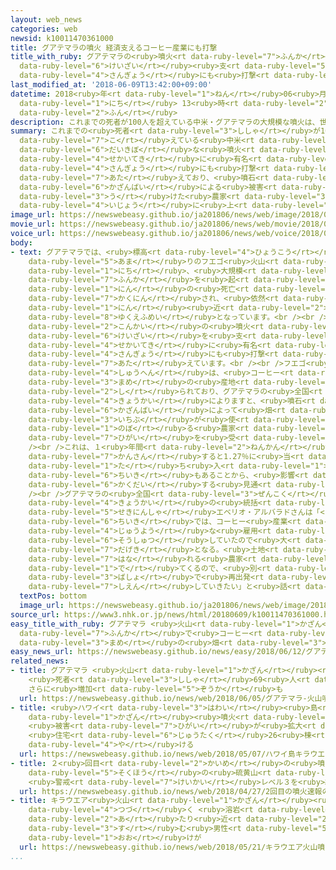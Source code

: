 ```yaml
---
layout: web_news
categories: web
newsid: k10011470361000
title: グアテマラの噴火 経済支えるコーヒー産業にも打撃
title_with_ruby: グアテマラの<ruby>噴火<rt data-ruby-level="7">ふんか</rt></ruby> <ruby>経済<rt
  data-ruby-level="6">けいざい</rt></ruby><ruby>支<rt data-ruby-level="5">ささ</rt></ruby>えるコーヒー<ruby>産業<rt
  data-ruby-level="4">さんぎょう</rt></ruby>にも<ruby>打撃<rt data-ruby-level="7">だげき</rt></ruby>
last_modified_at: '2018-06-09T13:42:00+09:00'
datetime: 2018<ruby>年<rt data-ruby-level="1">ねん</rt></ruby>06<ruby>月<rt data-ruby-level="1">がつ</rt></ruby>09<ruby>日<rt
  data-ruby-level="1">にち</rt></ruby> 13<ruby>時<rt data-ruby-level="2">じ</rt></ruby>42<ruby>分<rt
  data-ruby-level="2">ふん</rt></ruby>
description: これまでの死者が100人を超えている中米・グアテマラの大規模な噴火は、世界的に有名なコーヒー産業にも打撃を与えており、噴石や火山灰による被害を受けた農家が5000以上に上っています。
summary: これまでの<ruby>死者<rt data-ruby-level="3">ししゃ</rt></ruby>が100<ruby>人<rt data-ruby-level="1">にん</rt></ruby>を<ruby>超<rt
  data-ruby-level="7">こ</rt></ruby>えている<ruby>中米<rt data-ruby-level="2">ちゅうべい</rt></ruby>・グアテマラの<ruby>大規模<rt
  data-ruby-level="6">だいきぼ</rt></ruby>な<ruby>噴火<rt data-ruby-level="7">ふんか</rt></ruby>は、<ruby>世界的<rt
  data-ruby-level="4">せかいてき</rt></ruby>に<ruby>有名<rt data-ruby-level="3">ゆうめい</rt></ruby>なコーヒー<ruby>産業<rt
  data-ruby-level="4">さんぎょう</rt></ruby>にも<ruby>打撃<rt data-ruby-level="7">だげき</rt></ruby>を<ruby>与<rt
  data-ruby-level="7">あた</rt></ruby>えており、<ruby>噴石<rt data-ruby-level="7">ふんせき</rt></ruby>や<ruby>火山灰<rt
  data-ruby-level="6">かざんばい</rt></ruby>による<ruby>被害<rt data-ruby-level="7">ひがい</rt></ruby>を<ruby>受<rt
  data-ruby-level="3">う</rt></ruby>けた<ruby>農家<rt data-ruby-level="3">のうか</rt></ruby>が5000<ruby>以上<rt
  data-ruby-level="4">いじょう</rt></ruby>に<ruby>上<rt data-ruby-level="1">のぼ</rt></ruby>っています。
image_url: https://newswebeasy.github.io/ja201806/news/web/image/2018/06/09/K10011470361_1806091352_1806091400_01_02.jpg
movie_url: https://newswebeasy.github.io/ja201806/news/web/movie/2018/06/09/k10011470361_201806091812_201806091823.mp4
voice_url: https://newswebeasy.github.io/ja201806/news/web/voice/2018/06/09/k10011470361_201806091812_201806091823.mp3
body:
- text: グアテマラでは、<ruby>標高<rt data-ruby-level="4">ひょうこう</rt></ruby>3700メートル<ruby>余<rt
    data-ruby-level="5">あま</rt></ruby>りのフエゴ<ruby>火山<rt data-ruby-level="1">かざん</rt></ruby>が３<ruby>日<rt
    data-ruby-level="1">にち</rt></ruby>、<ruby>大規模<rt data-ruby-level="6">だいきぼ</rt></ruby>な<ruby>噴火<rt
    data-ruby-level="7">ふんか</rt></ruby>を<ruby>起<rt data-ruby-level="3">お</rt></ruby>こし、これまでに111<ruby>人<rt
    data-ruby-level="1">にん</rt></ruby>の<ruby>死亡<rt data-ruby-level="6">しぼう</rt></ruby>が<ruby>確認<rt
    data-ruby-level="7">かくにん</rt></ruby>され、<ruby>依然<rt data-ruby-level="7">いぜん</rt></ruby>として200<ruby>人<rt
    data-ruby-level="1">にん</rt></ruby><ruby>近<rt data-ruby-level="2">ちか</rt></ruby>くが<ruby>行方不明<rt
    data-ruby-level="8">ゆくえふめい</rt></ruby>となっています。<br /><br />こうした<ruby>中<rt data-ruby-level="1">なか</rt></ruby>、<ruby>今回<rt
    data-ruby-level="2">こんかい</rt></ruby>の<ruby>噴火<rt data-ruby-level="7">ふんか</rt></ruby>は、グアテマラの<ruby>経済<rt
    data-ruby-level="6">けいざい</rt></ruby>を<ruby>支<rt data-ruby-level="5">ささ</rt></ruby>えている<ruby>世界的<rt
    data-ruby-level="4">せかいてき</rt></ruby>に<ruby>有名<rt data-ruby-level="3">ゆうめい</rt></ruby>なコーヒー<ruby>産業<rt
    data-ruby-level="4">さんぎょう</rt></ruby>にも<ruby>打撃<rt data-ruby-level="7">だげき</rt></ruby>を<ruby>与<rt
    data-ruby-level="7">あた</rt></ruby>えています。<br /><br />フエゴ<ruby>火山<rt data-ruby-level="1">かざん</rt></ruby>の<ruby>周辺<rt
    data-ruby-level="4">しゅうへん</rt></ruby>は、<ruby>コーヒー<rt data-ruby-level="3">こーひー</rt></ruby><ruby>豆<rt
    data-ruby-level="3">まめ</rt></ruby>の<ruby>産地<rt data-ruby-level="4">さんち</rt></ruby>として<ruby>知<rt
    data-ruby-level="2">し</rt></ruby>られており、グアテマラの<ruby>全国<rt data-ruby-level="3">ぜんこく</rt></ruby>コーヒー<ruby>協会<rt
    data-ruby-level="4">きょうかい</rt></ruby>によりますと、<ruby>噴石<rt data-ruby-level="7">ふんせき</rt></ruby>や<ruby>火山灰<rt
    data-ruby-level="6">かざんばい</rt></ruby>によって<ruby>畑<rt data-ruby-level="3">はた</rt></ruby>の<ruby>一部<rt
    data-ruby-level="3">いちぶ</rt></ruby>が<ruby>使<rt data-ruby-level="3">つか</rt></ruby>えなくなるなど、5098に<ruby>上<rt
    data-ruby-level="1">のぼ</rt></ruby>る<ruby>農家<rt data-ruby-level="3">のうか</rt></ruby>が<ruby>被害<rt
    data-ruby-level="7">ひがい</rt></ruby>を<ruby>受<rt data-ruby-level="3">う</rt></ruby>けたということです。<br
    /><br />これは、１<ruby>年間<rt data-ruby-level="2">ねんかん</rt></ruby>の<ruby>輸出量<rt data-ruby-level="5">ゆしゅつりょう</rt></ruby>に<ruby>換算<rt
    data-ruby-level="7">かんさん</rt></ruby>すると1.27％に<ruby>当<rt data-ruby-level="2">あ</rt></ruby>たり、いまだに<ruby>立<rt
    data-ruby-level="1">た</rt></ruby>ち<ruby>入<rt data-ruby-level="1">い</rt></ruby>ることができない<ruby>地域<rt
    data-ruby-level="6">ちいき</rt></ruby>もあることから、<ruby>影響<rt data-ruby-level="7">えいきょう</rt></ruby>はさらに<ruby>拡大<rt
    data-ruby-level="6">かくだい</rt></ruby>する<ruby>見通<rt data-ruby-level="2">みとお</rt></ruby>しだとしています。<br
    /><br />グアテマラの<ruby>全国<rt data-ruby-level="3">ぜんこく</rt></ruby>コーヒー<ruby>協会<rt
    data-ruby-level="4">きょうかい</rt></ruby>の<ruby>統括<rt data-ruby-level="7">とうかつ</rt></ruby><ruby>責任者<rt
    data-ruby-level="5">せきにんしゃ</rt></ruby>エベリオ・アルバラドさんは「<ruby>被害<rt data-ruby-level="7">ひがい</rt></ruby><ruby>地域<rt
    data-ruby-level="6">ちいき</rt></ruby>では、コーヒー<ruby>産業<rt data-ruby-level="4">さんぎょう</rt></ruby>が<ruby>重要<rt
    data-ruby-level="4">じゅうよう</rt></ruby>な<ruby>雇用<rt data-ruby-level="7">こよう</rt></ruby>を<ruby>創出<rt
    data-ruby-level="6">そうしゅつ</rt></ruby>していたので<ruby>大<rt data-ruby-level="1">おお</rt></ruby>きな<ruby>打撃<rt
    data-ruby-level="7">だげき</rt></ruby>となる。<ruby>土地<rt data-ruby-level="2">とち</rt></ruby>を<ruby>離<rt
    data-ruby-level="7">はな</rt></ruby>れる<ruby>農家<rt data-ruby-level="3">のうか</rt></ruby>も<ruby>出<rt
    data-ruby-level="1">で</rt></ruby>てくるので、<ruby>別<rt data-ruby-level="4">べつ</rt></ruby>の<ruby>場所<rt
    data-ruby-level="3">ばしょ</rt></ruby>で<ruby>再出発<rt data-ruby-level="5">さいしゅっぱつ</rt></ruby>できるよう<ruby>支援<rt
    data-ruby-level="7">しえん</rt></ruby>していきたい」と<ruby>話<rt data-ruby-level="2">はな</rt></ruby>していました。
  textPos: bottom
  image_url: https://newswebeasy.github.io/ja201806/news/web/image/2018/06/09/K10011470361_1806091352_1806091400_01_03.jpg
source_url: https://www3.nhk.or.jp/news/html/20180609/k10011470361000.html
easy_title_with_ruby: グアテマラ <ruby>火山<rt data-ruby-level="1">かざん</rt></ruby>の<ruby>噴火<rt
  data-ruby-level="7">ふんか</rt></ruby>で<ruby>コーヒー<rt data-ruby-level="3">こーひー</rt></ruby><ruby>豆<rt
  data-ruby-level="3">まめ</rt></ruby>の<ruby>畑<rt data-ruby-level="3">はたけ</rt></ruby>がだめになる
easy_news_url: https://newswebeasy.github.io/news/easy/2018/06/12/グアテマラ-火山の噴火でコーヒー豆の畑がだめになる
related_news:
- title: グアテマラ <ruby>火山<rt data-ruby-level="1">かざん</rt></ruby><ruby>噴火<rt data-ruby-level="7">ふんか</rt></ruby>
    <ruby>死者<rt data-ruby-level="3">ししゃ</rt></ruby>69<ruby>人<rt data-ruby-level="1">にん</rt></ruby>に
    さらに<ruby>増加<rt data-ruby-level="5">ぞうか</rt></ruby>も
  url: https://newswebeasy.github.io/news/web/2018/06/05/グアテマラ-火山噴火-死者69人に-さらに増加も
- title: <ruby>ハワイ<rt data-ruby-level="3">はわい</rt></ruby><ruby>島<rt data-ruby-level="3">とう</rt></ruby>キラウエア<ruby>火山<rt
    data-ruby-level="1">かざん</rt></ruby><ruby>噴火<rt data-ruby-level="7">ふんか</rt></ruby>
    <ruby>被害<rt data-ruby-level="7">ひがい</rt></ruby>が<ruby>拡大<rt data-ruby-level="6">かくだい</rt></ruby>
    <ruby>住宅<rt data-ruby-level="6">じゅうたく</rt></ruby>26<ruby>棟<rt data-ruby-level="7">むね</rt></ruby><ruby>焼<rt
    data-ruby-level="4">や</rt></ruby>ける
  url: https://newswebeasy.github.io/news/web/2018/05/07/ハワイ島キラウエア火山噴火-被害が拡大-住宅26棟焼ける
- title: ２<ruby>回目<rt data-ruby-level="2">かいめ</rt></ruby>の<ruby>噴火<rt data-ruby-level="7">ふんか</rt></ruby><ruby>速報<rt
    data-ruby-level="5">そくほう</rt></ruby>の<ruby>硫黄山<rt data-ruby-level="8">いおうざん</rt></ruby>
    <ruby>警戒<rt data-ruby-level="7">けいかい</rt></ruby>レベル３を<ruby>継続<rt data-ruby-level="7">けいぞく</rt></ruby>
  url: https://newswebeasy.github.io/news/web/2018/04/27/2回目の噴火速報の硫黄山-警戒レベル3を継続
- title: キラウエア<ruby>火山<rt data-ruby-level="1">かざん</rt></ruby><ruby>噴火<rt data-ruby-level="7">ふんか</rt></ruby><ruby>続<rt
    data-ruby-level="4">つづ</rt></ruby>く <ruby>溶岩<rt data-ruby-level="7">ようがん</rt></ruby><ruby>当<rt
    data-ruby-level="2">あ</rt></ruby>たり<ruby>近<rt data-ruby-level="2">ちか</rt></ruby>くに<ruby>住<rt
    data-ruby-level="3">す</rt></ruby>む<ruby>男性<rt data-ruby-level="5">だんせい</rt></ruby><ruby>大<rt
    data-ruby-level="1">おお</rt></ruby>けが
  url: https://newswebeasy.github.io/news/web/2018/05/21/キラウエア火山噴火続く-溶岩当たり近くに住む男性大けが
...
```

